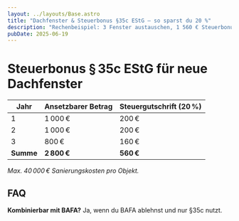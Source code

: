 ```yaml
---
layout: ../layouts/Base.astro
title: "Dachfenster & Steuerbonus §35c EStG – so sparst du 20 %"
description: "Rechenbeispiel: 3 Fenster austauschen, 1 560 € Steuerbonus über 3 Jahre."
pubDate: 2025‑06‑19
---
```


# Steuerbonus § 35c EStG für neue Dachfenster

| Jahr | Ansetzbarer Betrag | Steuergutschrift (20 %) |
|---|---|---|
| 1 | 1 000 € | 200 € |
| 2 | 1 000 € | 200 € |
| 3 | 800 € | 160 € |
| **Summe** | **2 800 €** | **560 €** |

*Max. 40 000 € Sanierungskosten pro Objekt.*

## FAQ  
**Kombinierbar mit BAFA?** Ja, wenn du BAFA ablehnst und nur §35c nutzt.
